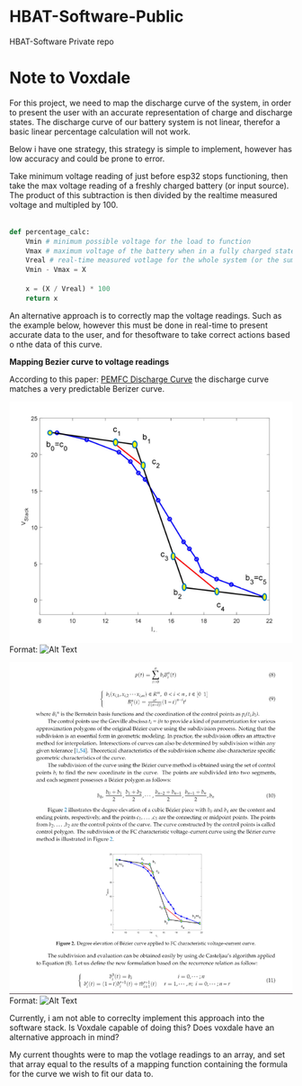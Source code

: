 # HBAT-Software-Public
HBAT-Software Private repo


# Note to Voxdale

For this project, we need to map the discharge curve of the system, in order to present the user with an accurate representation of charge and discharge states. 
The discharge curve of our battery system is not linear, therefor a basic linear percentage calculation will not work. 

Below i have one strategy, this strategy is simple to implement, however has low accuracy and could be prone to error. 


Take minimum voltage reading of just before esp32 stops functioning, then 
take the max voltage reading of a freshly charged battery (or input source).
The product of this subtraction is then divided by the realtime measured voltage
and multipled by 100. 


```python

def percentage_calc:
	Vmin # minimum possible voltage for the load to function
	Vmax # maximum voltage of the battery when in a fully charged state
	Vreal # real-time measured votlage for the whole system (or the sum of all series connected cells individual readings)
	Vmin - Vmax = X

	x = (X / Vreal) * 100
	return x
```
An alternative approach is to correctly map the voltage readings. Such as the example below, however this must be done in real-time to present accurate data to the user, and for thesoftware to take correct actions based o nthe data of this curve. 

**Mapping Bezier curve to voltage readings**

According to this paper: [PEMFC Discharge Curve](https://github.com/Prometheon-Technologies/HBAT-Software/blob/main/sustainability-12-08127-v2.pdf)
the discharge curve matches a very predictable Berizer curve. 

![Curve](/imgs/curve.png)
Format: ![Alt Text](url)

![Curve+Math](/imgs/curve%2Bmath.png)
Format: ![Alt Text](url)

Currently, i am not able to correclty implement this approach into the software stack. Is Voxdale capable of doing this? Does voxdale have an alternative approach in mind? 

My current thoughts were to map the votlage readings to an array, and set that array equal to the results of a mapping function containing the formula for the curve we wish to fit our data to. 
